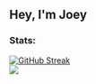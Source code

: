 ## Hey, I'm Joey

### Stats:
<div>
  <div>
    <a href="https://git.io/streak-stats">
      <img src="https://streak-stats.demolab.com?user=joegar000&theme=dark&border_radius=10&background=000000" alt="GitHub Streak" />
    </a>
  </div>
  <div>
    <a href="https://github.com/anuraghazra/github-readme-stats" alt="Top Langs">
      <img src="https://github-readme-stats.vercel.app/api/top-langs/?username=joegar000&layout=compact&theme=vision-friendly-dark" />
    </a>
  </div>
</div>


